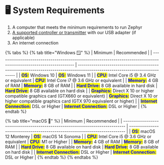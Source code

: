 # 🖥️ System Requirements

1. A computer that meets the minimum requirements to run Zephyr
2. [A supported controller or transmitter](supported-controllers.md) with our USB adapter (if applicable)
3. An internet connection

{% tabs %}
{% tab title="Windows 🪟" %}
| Minimum                                                                                                              | Recommended                                                                                                                  |
| -------------------------------------------------------------------------------------------------------------------- | ---------------------------------------------------------------------------------------------------------------------------- |
| <mark style="color:blue;">**OS:**</mark>  Windows 10                                                                 | <mark style="color:blue;">**OS:**</mark> Windows 11                                                                          |
| <mark style="color:blue;">**CPU:**</mark> Intel Core i5 @ 3.4 GHz or equivalent                                      | <mark style="color:blue;">**CPU:**</mark> Intel Core i7 @ 3.6 GHz or equivalent                                              |
| <mark style="color:blue;">**Memory:**</mark> 4 GB of RAM                                                             | <mark style="color:blue;">**Memory:**</mark> 8 GB of RAM                                                                     |
| <mark style="color:blue;">**Hard Drive:**</mark> 8 GB available in hard disk                                         | <mark style="color:blue;">**Hard Drive:**</mark> 8 GB available on hard disk                                                 |
| <mark style="color:blue;">**Graphics:**</mark> Direct X 10 or higher compatible graphics card (GTX660 or equivalent) | <mark style="color:blue;">**Graphics:**</mark> Direct X 10 or higher compatible graphics card (GTX 970 equivalent or higher) |
| <mark style="color:blue;">**Internet Connection:**</mark> DSL or Higher                                              | <mark style="color:blue;">**Internet Connection:**</mark> DSL or Higher                                                      |
{% endtab %}

{% tab title="macOS 🍎" %}
| Minimum                                                                         | Recommended                                                                  |
| ------------------------------------------------------------------------------- | ---------------------------------------------------------------------------- |
| <mark style="color:blue;">**OS:**</mark> macOS 12 Monterey                      | <mark style="color:blue;">**OS:**</mark> macOS 14 Sonoma                     |
| <mark style="color:blue;">**CPU:**</mark> Intel Core i5 @ 3.6 GHz or equivalent | <mark style="color:blue;">**CPU:**</mark> M1 or Higher                       |
| <mark style="color:blue;">**Memory:**</mark> 4 GB of RAM                        | <mark style="color:blue;">**Memory:**</mark> 8 GB of RAM                     |
| <mark style="color:blue;">**Hard Drive:**</mark> 8 GB available on hard disk    | <mark style="color:blue;">**Hard Drive:**</mark> 8 GB available on hard disk |
| <mark style="color:blue;">**Internet Connection:**</mark> DSL or Higher         | <mark style="color:blue;">**Internet Connection:**</mark> DSL or Higher      |
{% endtab %}
{% endtabs %}
